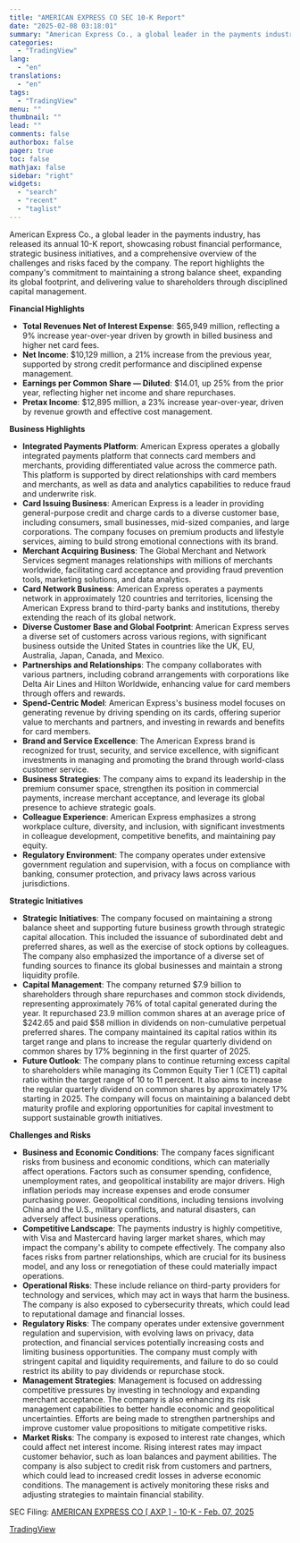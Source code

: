 ```yaml
---
title: "AMERICAN EXPRESS CO SEC 10-K Report"
date: "2025-02-08 03:18:01"
summary: "American Express Co., a global leader in the payments industry, has released its annual 10-K report, showcasing robust financial performance, strategic business initiatives, and a comprehensive overview of the challenges and risks faced by the company. The report highlights the company's commitment to maintaining a strong balance sheet, expanding its..."
categories:
  - "TradingView"
lang:
  - "en"
translations:
  - "en"
tags:
  - "TradingView"
menu: ""
thumbnail: ""
lead: ""
comments: false
authorbox: false
pager: true
toc: false
mathjax: false
sidebar: "right"
widgets:
  - "search"
  - "recent"
  - "taglist"
---
```


American Express Co., a global leader in the payments industry, has released its annual 10-K report, showcasing robust financial performance, strategic business initiatives, and a comprehensive overview of the challenges and risks faced by the company. The report highlights the company's commitment to maintaining a strong balance sheet, expanding its global footprint, and delivering value to shareholders through disciplined capital management.

**Financial Highlights**

* **Total Revenues Net of Interest Expense**: $65,949 million, reflecting a 9% increase year-over-year driven by growth in billed business and higher net card fees.
* **Net Income**: $10,129 million, a 21% increase from the previous year, supported by strong credit performance and disciplined expense management.
* **Earnings per Common Share — Diluted**: $14.01, up 25% from the prior year, reflecting higher net income and share repurchases.
* **Pretax Income**: $12,895 million, a 23% increase year-over-year, driven by revenue growth and effective cost management.

**Business Highlights**

* **Integrated Payments Platform**: American Express operates a globally integrated payments platform that connects card members and merchants, providing differentiated value across the commerce path. This platform is supported by direct relationships with card members and merchants, as well as data and analytics capabilities to reduce fraud and underwrite risk.
* **Card Issuing Business**: American Express is a leader in providing general-purpose credit and charge cards to a diverse customer base, including consumers, small businesses, mid-sized companies, and large corporations. The company focuses on premium products and lifestyle services, aiming to build strong emotional connections with its brand.
* **Merchant Acquiring Business**: The Global Merchant and Network Services segment manages relationships with millions of merchants worldwide, facilitating card acceptance and providing fraud prevention tools, marketing solutions, and data analytics.
* **Card Network Business**: American Express operates a payments network in approximately 120 countries and territories, licensing the American Express brand to third-party banks and institutions, thereby extending the reach of its global network.
* **Diverse Customer Base and Global Footprint**: American Express serves a diverse set of customers across various regions, with significant business outside the United States in countries like the UK, EU, Australia, Japan, Canada, and Mexico.
* **Partnerships and Relationships**: The company collaborates with various partners, including cobrand arrangements with corporations like Delta Air Lines and Hilton Worldwide, enhancing value for card members through offers and rewards.
* **Spend-Centric Model**: American Express's business model focuses on generating revenue by driving spending on its cards, offering superior value to merchants and partners, and investing in rewards and benefits for card members.
* **Brand and Service Excellence**: The American Express brand is recognized for trust, security, and service excellence, with significant investments in managing and promoting the brand through world-class customer service.
* **Business Strategies**: The company aims to expand its leadership in the premium consumer space, strengthen its position in commercial payments, increase merchant acceptance, and leverage its global presence to achieve strategic goals.
* **Colleague Experience**: American Express emphasizes a strong workplace culture, diversity, and inclusion, with significant investments in colleague development, competitive benefits, and maintaining pay equity.
* **Regulatory Environment**: The company operates under extensive government regulation and supervision, with a focus on compliance with banking, consumer protection, and privacy laws across various jurisdictions.

**Strategic Initiatives**

* **Strategic Initiatives**: The company focused on maintaining a strong balance sheet and supporting future business growth through strategic capital allocation. This included the issuance of subordinated debt and preferred shares, as well as the exercise of stock options by colleagues. The company also emphasized the importance of a diverse set of funding sources to finance its global businesses and maintain a strong liquidity profile.
* **Capital Management**: The company returned $7.9 billion to shareholders through share repurchases and common stock dividends, representing approximately 76% of total capital generated during the year. It repurchased 23.9 million common shares at an average price of $242.65 and paid $58 million in dividends on non-cumulative perpetual preferred shares. The company maintained its capital ratios within its target range and plans to increase the regular quarterly dividend on common shares by 17% beginning in the first quarter of 2025.
* **Future Outlook**: The company plans to continue returning excess capital to shareholders while managing its Common Equity Tier 1 (CET1) capital ratio within the target range of 10 to 11 percent. It also aims to increase the regular quarterly dividend on common shares by approximately 17% starting in 2025. The company will focus on maintaining a balanced debt maturity profile and exploring opportunities for capital investment to support sustainable growth initiatives.

**Challenges and Risks**

* **Business and Economic Conditions**: The company faces significant risks from business and economic conditions, which can materially affect operations. Factors such as consumer spending, confidence, unemployment rates, and geopolitical instability are major drivers. High inflation periods may increase expenses and erode consumer purchasing power. Geopolitical conditions, including tensions involving China and the U.S., military conflicts, and natural disasters, can adversely affect business operations.
* **Competitive Landscape**: The payments industry is highly competitive, with Visa and Mastercard having larger market shares, which may impact the company's ability to compete effectively. The company also faces risks from partner relationships, which are crucial for its business model, and any loss or renegotiation of these could materially impact operations.
* **Operational Risks**: These include reliance on third-party providers for technology and services, which may act in ways that harm the business. The company is also exposed to cybersecurity threats, which could lead to reputational damage and financial losses.
* **Regulatory Risks**: The company operates under extensive government regulation and supervision, with evolving laws on privacy, data protection, and financial services potentially increasing costs and limiting business opportunities. The company must comply with stringent capital and liquidity requirements, and failure to do so could restrict its ability to pay dividends or repurchase stock.
* **Management Strategies**: Management is focused on addressing competitive pressures by investing in technology and expanding merchant acceptance. The company is also enhancing its risk management capabilities to better handle economic and geopolitical uncertainties. Efforts are being made to strengthen partnerships and improve customer value propositions to mitigate competitive risks.
* **Market Risks**: The company is exposed to interest rate changes, which could affect net interest income. Rising interest rates may impact customer behavior, such as loan balances and payment abilities. The company is also subject to credit risk from customers and partners, which could lead to increased credit losses in adverse economic conditions. The management is actively monitoring these risks and adjusting strategies to maintain financial stability.

SEC Filing: [AMERICAN EXPRESS CO [ AXP ] - 10-K - Feb. 07, 2025](https://www.sec.gov/Archives/edgar/data/4962/000000496225000016/axp-20241231.htm)

[TradingView](https://www.tradingview.com/news/tradingview:8fe66785b675e:0-american-express-co-sec-10-k-report/)
